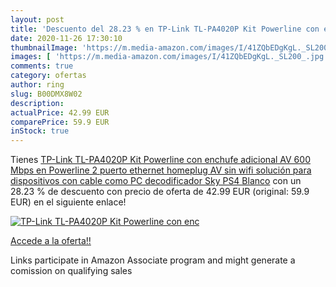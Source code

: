 ```yaml
---
layout: post
title: 'Descuento del 28.23 % en TP-Link TL-PA4020P Kit Powerline con enc'
date: 2020-11-26 17:30:10
thumbnailImage: 'https://m.media-amazon.com/images/I/41ZQbEDgKgL._SL200_.jpg'
images: [ 'https://m.media-amazon.com/images/I/41ZQbEDgKgL._SL200_.jpg' ]
comments: true
category: ofertas
author: ring
slug: B00DMX8W02
description:
actualPrice: 42.99 EUR
comparePrice: 59.9 EUR
inStock: true
---
```


Tienes [TP-Link TL-PA4020P Kit Powerline con enchufe adicional  AV 600 Mbps en Powerline  2 puerto ethernet  homeplug AV  sin wifi  solución para dispositivos con cable como PC  decodificador Sky  PS4  Blanco](https://www.amazon.es/dp/B00DMX8W02/?tag=tolees-21) con un 28.23 % de descuento con precio de oferta de 42.99 EUR (original: 59.9 EUR) en el siguiente enlace!

[![TP-Link TL-PA4020P Kit Powerline con enc](https://m.media-amazon.com/images/I/41ZQbEDgKgL._SL200_.jpg)](https://www.amazon.es/dp/B00DMX8W02/?tag=tolees-21)

[Accede a la oferta!!](https://www.amazon.es/dp/B00DMX8W02/?tag=tolees-21)

Links participate in Amazon Associate program and might generate a comission on qualifying sales


